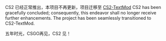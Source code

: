 CS2 已经正常推出，本项目不再更新，项目迁移至 [CS2-TextMod](https://github.com/hexgu/CS2-TextMod)
CS2 has been gracefully concluded; consequently, this endeavor shall no longer receive further enhancements. The project has been seamlessly transitioned to CS2-TextMod.


五年时光，CSGO再见，CS2 见！
